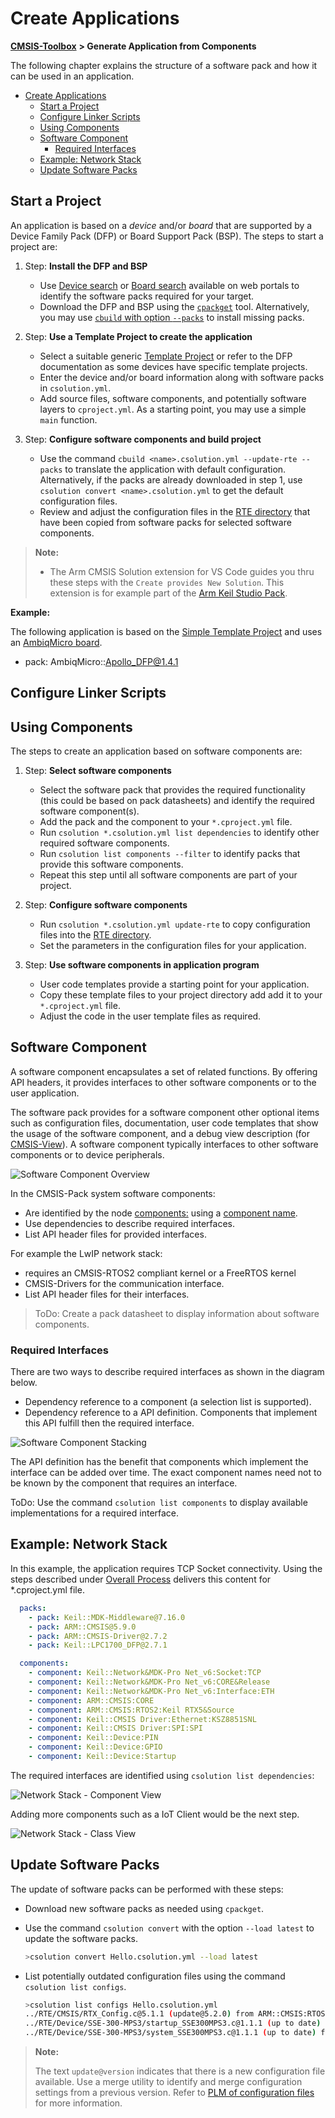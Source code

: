 # Create Applications

<!-- markdownlint-disable MD009 -->
<!-- markdownlint-disable MD013 -->
<!-- markdownlint-disable MD036 -->
<!-- markdownlint-disable MD032 -->

[**CMSIS-Toolbox**](README.md) **> Generate Application from Components**

The following chapter explains the structure of a software pack and how it can be used in an application.

- [Create Applications](#create-applications)
  - [Start a Project](#start-a-project)
  - [Configure Linker Scripts](#configure-linker-scripts)
  - [Using Components](#using-components)
  - [Software Component](#software-component)
    - [Required Interfaces](#required-interfaces)
  - [Example: Network Stack](#example-network-stack)
  - [Update Software Packs](#update-software-packs)

## Start a Project

An application is based on a *device* and/or *board* that are supported by a Device Family Pack (DFP) or Board Support Pack (BSP). The steps to start a project are:

1. Step: **Install the DFP and BSP**
   - Use [Device search](https://www.keil.arm.com/devices/) or [Board search](https://www.keil.arm.com/boards/) available on web portals to identify the software packs required for your target.
   - Download the DFP and BSP using the [`cpackget`](build-tools.md#install-public-packs) tool. Alternatively, you may use [`cbuild` with option `--packs`](build-tools.md#build-project) to install missing packs.

2. Step: **Use a Template Project to create the application**
   - Select a suitable generic [Template Project](https://github.com/Open-CMSIS-Pack/csolution-examples/tree/main/Templates) or refer to the DFP documentation as some devices have specific template projects.
   - Enter the device and/or board information along with software packs in `csolution.yml`.
   - Add source files, software components, and potentially software layers to `cproject.yml`. As a starting point, you may use a simple `main` function.

3. Step: **Configure software components and build project** 
   - Use the command `cbuild <name>.csolution.yml --update-rte --packs` to translate the application with default configuration. Alternatively, if the packs are already downloaded in step 1, use `csolution convert <name>.csolution.yml` to get the default configuration files.
   - Review and adjust the configuration files in the [RTE directory](build-overview.md#rte-directory-structure) that have been copied from software packs for selected software components.

> **Note:**
>
> - The Arm CMSIS Solution extension for VS Code guides you thru these steps with the `Create provides New Solution`. This extension is for example part of the [Arm Keil Studio Pack](https://marketplace.visualstudio.com/items?itemName=Arm.keil-studio-pack).

**Example:**

The following application is based on the [Simple Template Project](https://github.com/Open-CMSIS-Pack/csolution-examples/tree/main/Templates/Simple) and uses an [AmbiqMicro board](https://www.keil.arm.com/boards/?q=&vendor=ambiq-micro).


  - pack: AmbiqMicro::Apollo_DFP@1.4.1
## Configure Linker Scripts


## Using Components

The steps to create an application based on software components are:

1. Step: **Select software components**
   - Select the software pack that provides the required functionality (this could be based on pack datasheets) and identify the required software component(s).
   - Add the pack and the component to your `*.cproject.yml` file.
   - Run `csolution *.csolution.yml list dependencies` to identify other required software components.
   - Run `csolution list components --filter` to identify packs that provide this software components.
   - Repeat this step until all software components are part of your project.

2. Step: **Configure software components**
   - Run `csolution *.csolution.yml update-rte` to copy configuration files into the [RTE directory](./build-overview.md#rte-directory-structure).
   - Set the parameters in the configuration files for your application.
  
3. Step: **Use software components in application program**
   - User code templates provide a starting point for your application. 
   - Copy these template files to your project directory add add it to your `*.cproject.yml` file.
   - Adjust the code in the user template files as required.

## Software Component

A software component encapsulates a set of related functions. By offering API headers, it provides interfaces to other software components or to the user application.

The software pack provides for a software component other optional items such as configuration files, documentation, user code templates that show the usage of the software component, and a debug view description (for [CMSIS-View](https://arm-software.github.io/CMSIS-View/latest/index.html)). A software component typically interfaces to other software components or to device peripherals.

![Software Component Overview](./images/sw-component.png "Software Component Overview")

In the CMSIS-Pack system software components:

- Are identified by the node [components:](YML-Input-Format.md#components) using a [component name](YML-Input-Format.md#component-name-conventions).
- Use dependencies to describe required interfaces.
- List API header files for provided interfaces.

For example the LwIP network stack:

- requires an CMSIS-RTOS2 compliant kernel or a FreeRTOS kernel
- CMSIS-Drivers for the communication interface.
- List API header files for their interfaces.

> ToDo: Create a pack datasheet to display information about software components.

### Required Interfaces

There are two ways to describe required interfaces as shown in the diagram below. 

- Dependency reference to a component (a selection list is supported).
- Dependency reference to a API definition. Components that implement this API fulfill then the required interface.

![Software Component Stacking](./images/sw-component-stacking.png "Software Component Stacking")

The API definition has the benefit that components which implement the interface can be added over time. The exact component names need not to be known by the component that requires an interface.

ToDo: Use the command `csolution list components` to display available implementations for a required interface.

## Example: Network Stack

In this example, the application requires TCP Socket connectivity. Using the steps described under [Overall Process](#overall-process) delivers this content for *.cproject.yml file.

```yml
  packs:
    - pack: Keil::MDK-Middleware@7.16.0
    - pack: ARM::CMSIS@5.9.0
    - pack: ARM::CMSIS-Driver@2.7.2
    - pack: Keil::LPC1700_DFP@2.7.1

  components:
    - component: Keil::Network&MDK-Pro Net_v6:Socket:TCP
    - component: Keil::Network&MDK-Pro Net_v6:CORE&Release
    - component: Keil::Network&MDK-Pro Net_v6:Interface:ETH
    - component: ARM::CMSIS:CORE
    - component: ARM::CMSIS:RTOS2:Keil RTX5&Source
    - component: Keil::CMSIS Driver:Ethernet:KSZ8851SNL
    - component: Keil::CMSIS Driver:SPI:SPI
    - component: Keil::Device:PIN
    - component: Keil::Device:GPIO
    - component: Keil::Device:Startup
```

The required interfaces are identified using `csolution list dependencies`:

![Network Stack - Component View](./images/Network-components.png "Network Stack - Component View")

Adding more components such as a IoT Client would be the next step.

![Network Stack - Class View](./images/Network-classes.png "Network Stack - Class View")

## Update Software Packs

The update of software packs can be performed with these steps:

- Download new software packs as needed using `cpackget`.

- Use the command `csolution convert` with the option `--load latest` to update the software packs.

  ```bash
  >csolution convert Hello.csolution.yml --load latest
  ```

- List potentially outdated configuration files using the command `csolution list configs`.

  ```bash
  >csolution list configs Hello.csolution.yml
  ../RTE/CMSIS/RTX_Config.c@5.1.1 (update@5.2.0) from ARM::CMSIS:RTOS2:Keil RTX5&Source@5.8.0
  ../RTE/Device/SSE-300-MPS3/startup_SSE300MPS3.c@1.1.1 (up to date) from ARM::Device:Startup&C Startup@2.0.0
  ../RTE/Device/SSE-300-MPS3/system_SSE300MPS3.c@1.1.1 (up to date) from ARM::Device:Startup&C Startup@2.0.0
  ```

> **Note:** 
>
> The text `update@version` indicates that there is a new configuration file available. Use a merge utility to identify and merge configuration settings from a previous version. Refer to [PLM of configuration files](build-overview.md#plm-of-configuration-files) for more information.
